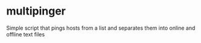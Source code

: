 # multipinger
Simple script that pings hosts from a list and separates them into online and offline text files
